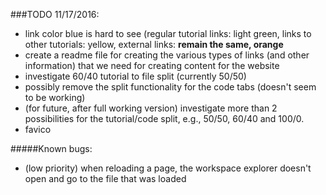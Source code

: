 ###TODO 11/17/2016:

- link color blue is hard to see (regular tutorial links: light green, links to other tutorials: yellow, external links: **remain the same, orange**
- create a readme file for creating the various types of links (and other information) that we need for creating content for the website
- investigate 60/40 tutorial to file split (currently 50/50)
- possibly remove the split functionality for the code tabs (doesn't seem to be working)
- (for future, after full working version) investigate more than 2 possibilities for the tutorial/code split, e.g., 50/50, 60/40 and 100/0.
- favico

#####Known bugs:

- (low priority) when reloading a page, the workspace explorer doesn't open and go to the file that was loaded
